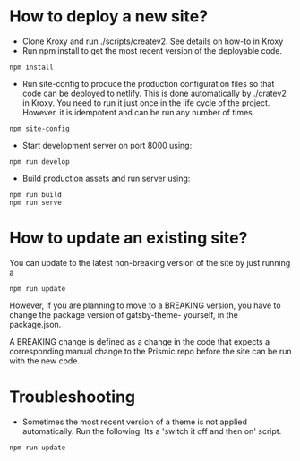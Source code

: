 # How to deploy a new site?

- Clone Kroxy and run ./scripts/createv2. See details on how-to in Kroxy
- Run npm install to get the most recent version of the deployable code.

```
npm install
```
- Run site-config to produce the production configuration files so that code can be deployed to netlify.
This is done automatically by ./cratev2 in Kroxy. You need to run it just once in the life cycle of the project. However, it is idempotent and can be run any number of times.

```
npm site-config
```


- Start development server on port 8000 using:
```
npm run develop
```

- Build production assets and run server using:
```
npm run build
npm run serve
```

# How to update an existing site?

You can update to the latest non-breaking version of the site by just running a

```
npm run update
```

However, if you are planning to move to a BREAKING version, you have to change the package version of gatsby-theme-<theme name> yourself, in the package.json.

A BREAKING change is defined as a change in the code that expects a corresponding manual change to the Prismic repo before the site can be run with the new code.

# Troubleshooting

- Sometimes the most recent version of a theme is not applied automatically. Run the following. Its a 'switch it off and then on' script. 
```
npm run update
```
